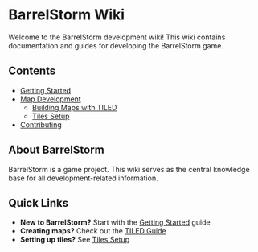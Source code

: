 # BarrelStorm Wiki

Welcome to the BarrelStorm development wiki! This wiki contains documentation and guides for developing the BarrelStorm game.

## Contents

- [Getting Started](docs/getting-started.md)
- [Map Development](docs/maps/README.md)
  - [Building Maps with TILED](docs/maps/tiled-guide.md)
  - [Tiles Setup](docs/maps/tiles-setup.md)
- [Contributing](docs/contributing.md)

## About BarrelStorm

BarrelStorm is a game project. This wiki serves as the central knowledge base for all development-related information.

## Quick Links

- **New to BarrelStorm?** Start with the [Getting Started](docs/getting-started.md) guide
- **Creating maps?** Check out the [TILED Guide](docs/maps/tiled-guide.md)
- **Setting up tiles?** See [Tiles Setup](docs/maps/tiles-setup.md)
